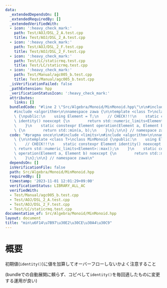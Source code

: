 ```yaml
---
data:
  _extendedDependsOn: []
  _extendedRequiredBy: []
  _extendedVerifiedWith:
  - icon: ':heavy_check_mark:'
    path: Test/AOJ/DSL_2_A.test.cpp
    title: Test/AOJ/DSL_2_A.test.cpp
  - icon: ':heavy_check_mark:'
    path: Test/AOJ/DSL_2_F.test.cpp
    title: Test/AOJ/DSL_2_F.test.cpp
  - icon: ':heavy_check_mark:'
    path: Test/LC/staticrmq.test.cpp
    title: Test/LC/staticrmq.test.cpp
  - icon: ':heavy_check_mark:'
    path: Test/Manual/agc005_b.test.cpp
    title: Test/Manual/agc005_b.test.cpp
  _isVerificationFailed: false
  _pathExtension: hpp
  _verificationStatusIcon: ':heavy_check_mark:'
  attributes:
    links: []
  bundledCode: "#line 2 \"Src/Algebra/Monoid/MinMonoid.hpp\"\n\n#include <limits>\n\
    #include <algorithm>\n\nnamespace zawa {\n\ntemplate <class T>\nclass MinMonoid\
    \ {\npublic:\n    using Element = T;\n    // CHECK!!!\n    static constexpr Element\
    \ identity() noexcept {\n        return std::numeric_limits<Element>::max();\n\
    \    }\n    static constexpr Element operation(Element a, Element b) noexcept\
    \ {\n        return std::min(a, b);\n    }\n};\n\n} // namespace zawa\n"
  code: "#pragma once\n\n#include <limits>\n#include <algorithm>\n\nnamespace zawa\
    \ {\n\ntemplate <class T>\nclass MinMonoid {\npublic:\n    using Element = T;\n\
    \    // CHECK!!!\n    static constexpr Element identity() noexcept {\n       \
    \ return std::numeric_limits<Element>::max();\n    }\n    static constexpr Element\
    \ operation(Element a, Element b) noexcept {\n        return std::min(a, b);\n\
    \    }\n};\n\n} // namespace zawa\n"
  dependsOn: []
  isVerificationFile: false
  path: Src/Algebra/Monoid/MinMonoid.hpp
  requiredBy: []
  timestamp: '2023-11-01 12:01:29+09:00'
  verificationStatus: LIBRARY_ALL_AC
  verifiedWith:
  - Test/Manual/agc005_b.test.cpp
  - Test/AOJ/DSL_2_A.test.cpp
  - Test/AOJ/DSL_2_F.test.cpp
  - Test/LC/staticrmq.test.cpp
documentation_of: Src/Algebra/Monoid/MinMonoid.hpp
layout: document
title: "min\u6F14\u7B97\u30E2\u30CE\u30A4\u30C9"
---
```


# 概要

初期値(`identity()`)に値を加算してオーバーフローしないかよく注意すること

(bundleでの自動展開に頼らず、コピペして`identity()`を毎回適したものに変更する運用が良い)
